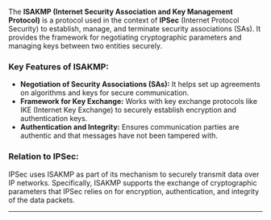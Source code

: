 The **ISAKMP (Internet Security Association and Key Management Protocol)** is a protocol used in the context of **IPSec** (Internet Protocol Security) to establish, manage, and terminate security associations (SAs). It provides the framework for negotiating cryptographic parameters and managing keys between two entities securely.

### Key Features of ISAKMP:

- **Negotiation of Security Associations (SAs):** It helps set up agreements on algorithms and keys for secure communication.
- **Framework for Key Exchange:** Works with key exchange protocols like IKE (Internet Key Exchange) to securely establish encryption and authentication keys.
- **Authentication and Integrity:** Ensures communication parties are authentic and that messages have not been tampered with.

### Relation to IPSec:

IPSec uses ISAKMP as part of its mechanism to securely transmit data over IP networks. Specifically, ISAKMP supports the exchange of cryptographic parameters that IPSec relies on for encryption, authentication, and integrity of the data packets.

---